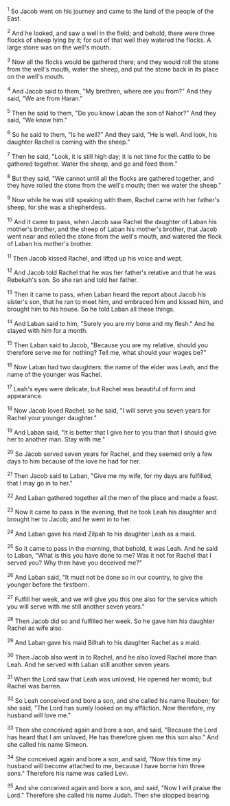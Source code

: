 <sup>1</sup> 
So Jacob went on his journey and came to the land of the people of the East. 

<sup>2</sup> 
And he looked, and saw a well in the field; and behold, there were three flocks of sheep lying by it; for out of that well they watered the flocks. A large stone was on the well's mouth. 

<sup>3</sup> 
Now all the flocks would be gathered there; and they would roll the stone from the well's mouth, water the sheep, and put the stone back in its place on the well's mouth. 

<sup>4</sup> 
And Jacob said to them, "My brethren, where are you from?" And they said, "We are from Haran." 

<sup>5</sup> 
Then he said to them, "Do you know Laban the son of Nahor?" And they said, "We know him." 

<sup>6</sup> 
So he said to them, "Is he well?" And they said, "He is well. And look, his daughter Rachel is coming with the sheep." 

<sup>7</sup> 
Then he said, "Look, it is still high day; it is not time for the cattle to be gathered together. Water the sheep, and go and feed them." 

<sup>8</sup> 
But they said, "We cannot until all the flocks are gathered together, and they have rolled the stone from the well's mouth; then we water the sheep." 

<sup>9</sup> 
Now while he was still speaking with them, Rachel came with her father's sheep, for she was a shepherdess. 

<sup>10</sup> 
And it came to pass, when Jacob saw Rachel the daughter of Laban his mother's brother, and the sheep of Laban his mother's brother, that Jacob went near and rolled the stone from the well's mouth, and watered the flock of Laban his mother's brother. 

<sup>11</sup> 
Then Jacob kissed Rachel, and lifted up his voice and wept. 

<sup>12</sup> 
And Jacob told Rachel that he was her father's relative and that he was Rebekah's son. So she ran and told her father. 

<sup>13</sup> 
Then it came to pass, when Laban heard the report about Jacob his sister's son, that he ran to meet him, and embraced him and kissed him, and brought him to his house. So he told Laban all these things. 

<sup>14</sup> 
And Laban said to him, "Surely you are my bone and my flesh." And he stayed with him for a month.

<sup>15</sup> 
Then Laban said to Jacob, "Because you are my relative, should you therefore serve me for nothing? Tell me, what should your wages be?" 

<sup>16</sup> 
Now Laban had two daughters: the name of the elder was Leah, and the name of the younger was Rachel. 

<sup>17</sup> 
Leah's eyes were delicate, but Rachel was beautiful of form and appearance. 

<sup>18</sup> 
Now Jacob loved Rachel; so he said, "I will serve you seven years for Rachel your younger daughter." 

<sup>19</sup> 
And Laban said, "It is better that I give her to you than that I should give her to another man. Stay with me." 

<sup>20</sup> 
So Jacob served seven years for Rachel, and they seemed only a few days to him because of the love he had for her. 

<sup>21</sup> 
Then Jacob said to Laban, "Give me my wife, for my days are fulfilled, that I may go in to her." 

<sup>22</sup> 
And Laban gathered together all the men of the place and made a feast. 

<sup>23</sup> 
Now it came to pass in the evening, that he took Leah his daughter and brought her to Jacob; and he went in to her. 

<sup>24</sup> 
And Laban gave his maid Zilpah to his daughter Leah as a maid. 

<sup>25</sup> 
So it came to pass in the morning, that behold, it was Leah. And he said to Laban, "What is this you have done to me? Was it not for Rachel that I served you? Why then have you deceived me?" 

<sup>26</sup> 
And Laban said, "It must not be done so in our country, to give the younger before the firstborn. 

<sup>27</sup> 
Fulfill her week, and we will give you this one also for the service which you will serve with me still another seven years." 

<sup>28</sup> 
Then Jacob did so and fulfilled her week. So he gave him his daughter Rachel as wife also. 

<sup>29</sup> 
And Laban gave his maid Bilhah to his daughter Rachel as a maid. 

<sup>30</sup> 
Then Jacob also went in to Rachel, and he also loved Rachel more than Leah. And he served with Laban still another seven years.

<sup>31</sup> 
When the Lord saw that Leah was unloved, He opened her womb; but Rachel was barren. 

<sup>32</sup> 
So Leah conceived and bore a son, and she called his name Reuben; for she said, "The Lord has surely looked on my affliction. Now therefore, my husband will love me." 

<sup>33</sup> 
Then she conceived again and bore a son, and said, "Because the Lord has heard that I am unloved, He has therefore given me this son also." And she called his name Simeon. 

<sup>34</sup> 
She conceived again and bore a son, and said, "Now this time my husband will become attached to me, because I have borne him three sons." Therefore his name was called Levi. 

<sup>35</sup> 
And she conceived again and bore a son, and said, "Now I will praise the Lord." Therefore she called his name Judah. Then she stopped bearing.
